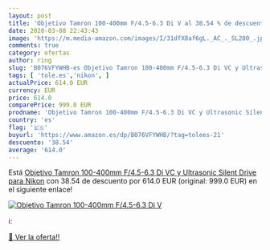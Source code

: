 ```yaml
---
layout: post
title: 'Objetivo Tamron 100-400mm F/4.5-6.3 Di V al 38.54 % de descuento'
date: 2020-03-08 22:43:43
image: 'https://m.media-amazon.com/images/I/31dfX8af6gL._AC_._SL200_.jpg'
comments: true
category: ofertas
author: ring
slug: 'B076VFYWHB-es Objetivo Tamron 100-400mm F/4.5-6.3 Di VC y Ultrasonic...'
tags: [ 'tole.es','nikon', ]
actualPrice: 614.0 EUR
currency: EUR
price: 614.0
comparePrice: 999.0 EUR
prodname: 'Objetivo Tamron 100-400mm F/4.5-6.3 Di VC y Ultrasonic Silent Drive para Nikon'
country: 'es'
flag: '🇪🇸'
buyurl: 'https://www.amazon.es/dp/B076VFYWHB/?tag=tolees-21'
descuento: '38.54'
average: '614.0'
---
```


Está [Objetivo Tamron 100-400mm F/4.5-6.3 Di VC y Ultrasonic Silent Drive para Nikon](https://www.amazon.es/dp/B076VFYWHB/?tag=tolees-21) con 38.54 de descuento por 614.0 EUR (original: 999.0 EUR) en el siguiente enlace!

[![Objetivo Tamron 100-400mm F/4.5-6.3 Di V](https://m.media-amazon.com/images/I/31dfX8af6gL._AC_._SL200_.jpg)](https://www.amazon.es/dp/B076VFYWHB/?tag=tolees-21)

ℹ️:


[🛒 Ver la oferta!!](https://www.amazon.es/dp/B076VFYWHB/?tag=tolees-21)
